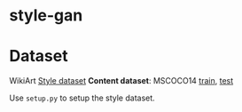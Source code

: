 # style-gan

# Dataset
WikiArt [Style dataset](https://drive.google.com/file/d/1vTChp3nU5GQeLkPwotrybpUGUXj12BTK/view?pli=1)
**Content dataset**: MSCOCO14 [train](http://images.cocodataset.org/zips/train2014.zip), [test](http://images.cocodataset.org/zips/test2014.zip)

Use `setup.py` to setup the style dataset.
